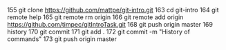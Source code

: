   155  git clone https://github.com/mattpe/git-intro.git
  163  cd git-intro
  164  git remote help
  165  git remote rm origin
  166  git remote add origin https://github.com/timpec/gitIntroTask.git
  168  git push origin master
  169  history
  170  git commit
  171  git add .
  172  git commit -m "History of commands"
  173  git push origin master

